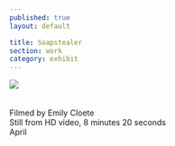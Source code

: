 ```yaml
---
published: true
layout: default

title: Soapstealer
section: work
category: exhibit
---
```


<img src="https://c2.staticflickr.com/8/7591/26217746274_f38d4dc6a7_c.jpg">
<br><br><br>
Filmed by Emily Cloete
<br>
Still from HD video, 8 minutes 20 seconds
<br>
April

